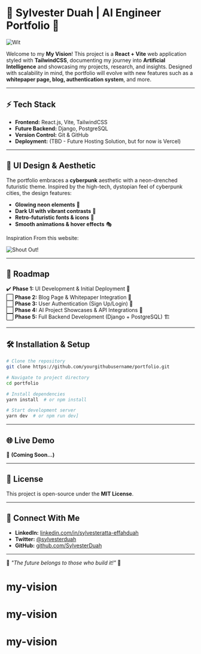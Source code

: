 # 🚀 Sylvester Duah | AI Engineer Portfolio 🧠

![ Wit](https://unsplash.com/photos/man-in-black-tank-top-with-sunglasses-u9KYV8dPc5U)

Welcome to my **My Vision**! This project is a **React + Vite** web application styled with **TailwindCSS**, documenting my journey into **Artificial Intelligence** and showcasing my projects, research, and insights. Designed with scalability in mind, the portfolio will evolve with new features such as a **whitepaper page, blog, authentication system**, and more.

---

## ⚡ Tech Stack

- **Frontend:** React.js, Vite, TailwindCSS
- **Future Backend:** Django, PostgreSQL
- **Version Control:** Git & GitHub
- **Deployment:** (TBD - Future Hosting Solution, but for now is Vercel)

---

## 🎨 UI Design & Aesthetic

The portfolio embraces a **cyberpunk** aesthetic with a neon-drenched futuristic theme. Inspired by the high-tech, dystopian feel of cyberpunk cities, the design features:

- **Glowing neon elements** 🎇
- **Dark UI with vibrant contrasts** 🌌
- **Retro-futuristic fonts & icons** 💾
- **Smooth animations & hover effects** 🎭

Inspiration From this website:

![Shout Out!](https://zentry.com/)

---

## 🔮 Roadmap

✔️ **Phase 1:** UI Development & Initial Deployment 🚀  
⬜ **Phase 2:** Blog Page & Whitepaper Integration 📜  
⬜ **Phase 3:** User Authentication (Sign Up/Login) 🔑  
⬜ **Phase 4:** AI Project Showcases & API Integrations 🤖  
⬜ **Phase 5:** Full Backend Development (Django + PostgreSQL) 🏗️

---

## 🛠️ Installation & Setup

```bash
# Clone the repository
git clone https://github.com/yourgithubusername/portfolio.git

# Navigate to project directory
cd portfolio

# Install dependencies
yarn install  # or npm install

# Start development server
yarn dev  # or npm run dev]
```

---

## 🌐 Live Demo
🚧 **(Coming Soon...)**

---

## 📜 License
This project is open-source under the **MIT License**.

---

## 🤝 Connect With Me
- **LinkedIn:** [linkedin.com/in/sylvesteratta-effahduah](https://www.linkedin.com/in/sylvester-atta-effah-duah-a259b0176/)
- **Twitter:** [@sylvesterduah](https://twitter.com/effah_duah)
- **GitHub:** [github.com/SylvesterDuah](https://github.com/SylvesterDuah)

---

🔹 *"The future belongs to those who build it!"* 🔹

# my-vision
# my-vision
# my-vision

